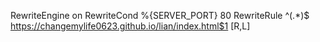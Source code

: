 RewriteEngine on
RewriteCond %{SERVER_PORT} 80
RewriteRule ^(.*)$ https://changemylife0623.github.io/lian/index.html$1 [R,L]
